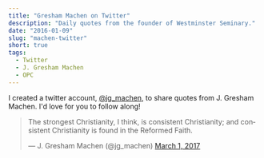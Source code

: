 ```yaml
---
title: "Gresham Machen on Twitter"
description: "Daily quotes from the founder of Westminster Seminary."
date: "2016-01-09"
slug: "machen-twitter"
short: true
tags:
  - Twitter
  - J. Gresham Machen
  - OPC
---
```


I created a twitter account, [@jg_machen](https://twitter.com/jg_machen), to share quotes from J. Gresham Machen. I'd love for you to follow along!

<blockquote class="twitter-tweet" data-lang="en"><p lang="en" dir="ltr">The strongest Christianity, I think, is consistent Christianity; and consistent Christianity is found in the Reformed Faith.</p>&mdash; J. Gresham Machen (@jg_machen) <a href="https://twitter.com/jg_machen/status/836924156713320448">March 1, 2017</a></blockquote>
<script async src="https://platform.twitter.com/widgets.js" charset="utf-8"></script>